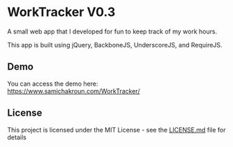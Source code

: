 # WorkTracker V0.3

A small web app that I developed for fun to keep track of my work hours.

This app is built using jQuery, BackboneJS, UnderscoreJS, and RequireJS.

## Demo

You can access the demo here: https://www.samichakroun.com/WorkTracker/

## License

This project is licensed under the MIT License - see the [LICENSE.md](LICENSE.md) file for details